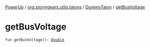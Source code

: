 [PowerUp](../../index.md) / [org.stormgears.utils.talons](../index.md) / [DummyTalon](index.md) / [getBusVoltage](./get-bus-voltage.md)

# getBusVoltage

`fun getBusVoltage(): `[`Double`](https://kotlinlang.org/api/latest/jvm/stdlib/kotlin/-double/index.html)